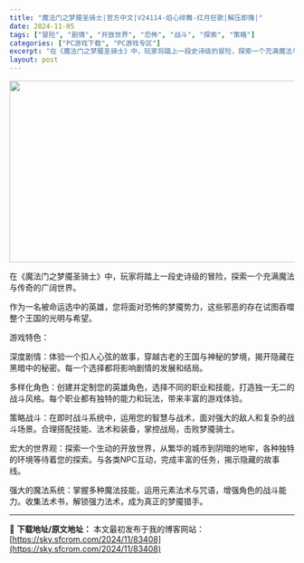 ```yaml
---
title: "魔法门之梦魇圣骑士|官方中文|V24114-焰心绯舞-红月狂歌|解压即撸|"
date: 2024-11-05
tags: ["冒险", "剧情", "开放世界", "恐怖", "战斗", "探索", "策略"]
categories: ["PC游戏下载", "PC游戏专区"]
excerpt: "在《魔法门之梦魇圣骑士》中，玩家将踏上一段史诗级的冒险，探索一个充满魔法与传奇的广阔世界。 作为一名被命运选中的英雄，您将面对恐怖的梦魇势力，这些邪恶的存在试图吞噬整个王国的光明与希望。 游戏特色： 深度剧情：体验一个扣人心弦的故事，穿越古老的王国与神秘的梦境，揭开隐藏在黑暗中的秘密。每一个选择都将&hellip;"
layout: post
---
```


<img class="aligncenter size-full wp-image-83397" src="https://sky.sfcrom.com/wp-content/uploads/2024/11/2024110510322618.webp" alt="" width="570" height="321" />

在《魔法门之梦魇圣骑士》中，玩家将踏上一段史诗级的冒险，探索一个充满魔法与传奇的广阔世界。

作为一名被命运选中的英雄，您将面对恐怖的梦魇势力，这些邪恶的存在试图吞噬整个王国的光明与希望。

游戏特色：

深度剧情：体验一个扣人心弦的故事，穿越古老的王国与神秘的梦境，揭开隐藏在黑暗中的秘密。每一个选择都将影响剧情的发展和结局。

多样化角色：创建并定制您的英雄角色，选择不同的职业和技能，打造独一无二的战斗风格。每个职业都有独特的能力和玩法，带来丰富的游戏体验。

策略战斗：在即时战斗系统中，运用您的智慧与战术，面对强大的敌人和复杂的战斗场景。合理搭配技能、法术和装备，掌控战局，击败梦魇骑士。

宏大的世界观：探索一个生动的开放世界，从繁华的城市到阴暗的地牢，各种独特的环境等待着您的探索。与各类NPC互动，完成丰富的任务，揭示隐藏的故事线。

强大的魔法系统：掌握多种魔法技能，运用元素法术与咒语，增强角色的战斗能力。收集法术书，解锁强力法术，成为真正的梦魇猎手。

---
📖 **下载地址/原文地址：** 本文最初发布于我的博客网站：[https://sky.sfcrom.com/2024/11/83408](https://sky.sfcrom.com/2024/11/83408)
